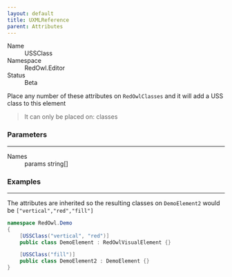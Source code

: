 ```yaml
---
layout: default
title: UXMLReference
parent: Attributes
---
```


<dl>
  <dt>Name</dt>
  <dd>USSClass</dd>
  <dt>Namespace</dt>
  <dd>RedOwl.Editor</dd>
  <dt>Status</dt>
  <dd><span class="label label-yellow">Beta</span></dd>
</dl>

Place any number of these attributes on `RedOwlClasses` and it will add a USS class to this element

<blockquote class="label bg-grey-dk-100">It can only be placed on: classes</blockquote>

### Parameters
---

<dl>
  <dt>Names</dt>
  <dd>params string[]</dd>
</dl>

### Examples
---

The attributes are inherited so the resulting classes on `DemoElement2` would be `["vertical","red","fill"]`

```csharp
namespace RedOwl.Demo
{
    [USSClass("vertical", "red")]
    public class DemoElement : RedOwlVisualElement {}

    [USSClass("fill")]
    public class DemoElement2 : DemoElement {}
}
```
